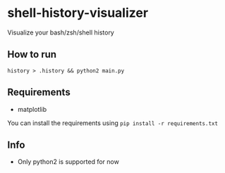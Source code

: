 # shell-history-visualizer
Visualize your bash/zsh/shell history

## How to run

`history > .history && python2 main.py`

## Requirements
- matplotlib

You can install the requirements using 
`pip install -r requirements.txt`

## Info

- Only python2 is supported for now